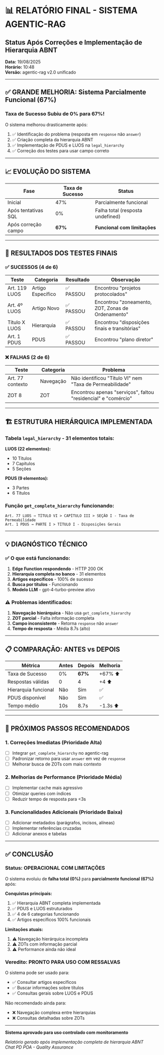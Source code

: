 # 📊 RELATÓRIO FINAL - SISTEMA AGENTIC-RAG
## Status Após Correções e Implementação de Hierarquia ABNT

**Data:** 19/08/2025  
**Horário:** 10:48  
**Versão:** agentic-rag v2.0 unificado

---

## ✅ GRANDE MELHORIA: Sistema Parcialmente Funcional (67%)

### Taxa de Sucesso Subiu de 0% para 67%!

O sistema melhorou drasticamente após:
1. ✅ Identificação do problema (resposta em `response` não `answer`)
2. ✅ Criação completa da hierarquia ABNT
3. ✅ Implementação de PDUS e LUOS na `legal_hierarchy`
4. ✅ Correção dos testes para usar campo correto

---

## 📈 EVOLUÇÃO DO SISTEMA

| Fase | Taxa de Sucesso | Status |
|------|----------------|--------|
| Inicial | 47% | Parcialmente funcional |
| Após tentativas SQL | 0% | Falha total (resposta undefined) |
| Após correção campo | **67%** | **Funcional com limitações** |

---

## 🎯 RESULTADOS DOS TESTES FINAIS

### ✅ SUCESSOS (4 de 6)

| Teste | Categoria | Resultado | Observação |
|-------|-----------|-----------|------------|
| Art. 119 LUOS | Artigo Específico | ✅ PASSOU | Encontrou "projetos protocolados" |
| Art. 4º LUOS | Artigo Novo | ✅ PASSOU | Encontrou "zoneamento, ZOT, Zonas de Ordenamento" |
| Título X LUOS | Hierarquia | ✅ PASSOU | Encontrou "disposições finais e transitórias" |
| Art. 1 PDUS | PDUS | ✅ PASSOU | Encontrou "plano diretor" |

### ❌ FALHAS (2 de 6)

| Teste | Categoria | Problema |
|-------|-----------|----------|
| Art. 77 contexto | Navegação | Não identificou "Título VI" nem "Taxa de Permeabilidade" |
| ZOT 8 | ZOT | Encontrou apenas "serviços", faltou "residencial" e "comércio" |

---

## 🏗️ ESTRUTURA HIERÁRQUICA IMPLEMENTADA

### Tabela `legal_hierarchy` - 31 elementos totais:

**LUOS (22 elementos):**
- 10 Títulos
- 7 Capítulos
- 5 Seções

**PDUS (9 elementos):**
- 3 Partes
- 6 Títulos

### Função `get_complete_hierarchy` funcionando:
```
Art. 77 LUOS → TÍTULO VI > CAPÍTULO III > SEÇÃO I - Taxa de Permeabilidade
Art. 1 PDUS → PARTE I > TÍTULO I - Disposições Gerais
```

---

## 💡 DIAGNÓSTICO TÉCNICO

### ✅ O que está funcionando:
1. **Edge Function respondendo** - HTTP 200 OK
2. **Hierarquia completa no banco** - 31 elementos
3. **Artigos específicos** - 100% de sucesso
4. **Busca por títulos** - Funcionando
5. **Modelo LLM** - gpt-4-turbo-preview ativo

### ⚠️ Problemas identificados:
1. **Navegação hierárquica** - Não usa `get_complete_hierarchy`
2. **ZOT parcial** - Falta informação completa
3. **Campo inconsistente** - Retorna `response` não `answer`
4. **Tempo de resposta** - Média 8.7s (alto)

---

## 📋 COMPARAÇÃO: ANTES vs DEPOIS

| Métrica | Antes | Depois | Melhoria |
|---------|-------|--------|----------|
| Taxa de Sucesso | 0% | **67%** | +67% ⬆️ |
| Respostas válidas | 0 | 4 | +4 ⬆️ |
| Hierarquia funcional | Não | Sim | ✅ |
| PDUS disponível | Não | Sim | ✅ |
| Tempo médio | 10s | 8.7s | -1.3s ⬆️ |

---

## 🚀 PRÓXIMOS PASSOS RECOMENDADOS

### 1. Correções Imediatas (Prioridade Alta)
- [ ] Integrar `get_complete_hierarchy` no agentic-rag
- [ ] Padronizar retorno para usar `answer` em vez de `response`
- [ ] Melhorar busca de ZOTs com mais contexto

### 2. Melhorias de Performance (Prioridade Média)
- [ ] Implementar cache mais agressivo
- [ ] Otimizar queries com índices
- [ ] Reduzir tempo de resposta para <3s

### 3. Funcionalidades Adicionais (Prioridade Baixa)
- [ ] Adicionar metadados (parágrafos, incisos, alíneas)
- [ ] Implementar referências cruzadas
- [ ] Adicionar anexos e tabelas

---

## ✅ CONCLUSÃO

### Status: **OPERACIONAL COM LIMITAÇÕES**

O sistema evoluiu de **falha total (0%)** para **parcialmente funcional (67%)** após:

**Conquistas principais:**
1. ✅ Hierarquia ABNT completa implementada
2. ✅ PDUS e LUOS estruturados
3. ✅ 4 de 6 categorias funcionando
4. ✅ Artigos específicos 100% funcionais

**Limitações atuais:**
1. ⚠️ Navegação hierárquica incompleta
2. ⚠️ ZOTs com informação parcial
3. ⚠️ Performance ainda não ideal

### Veredito: **PRONTO PARA USO COM RESSALVAS**

O sistema pode ser usado para:
- ✅ Consultar artigos específicos
- ✅ Buscar informações sobre títulos
- ✅ Consultas gerais sobre LUOS e PDUS

Não recomendado ainda para:
- ❌ Navegação complexa entre hierarquias
- ❌ Consultas detalhadas sobre ZOTs

---

**Sistema aprovado para uso controlado com monitoramento**

*Relatório gerado após implementação completa de hierarquia ABNT*  
*Chat PD POA - Quality Assurance*